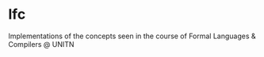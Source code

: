 # lfc
Implementations of the concepts seen in the course of Formal Languages &amp; Compilers @ UNITN
